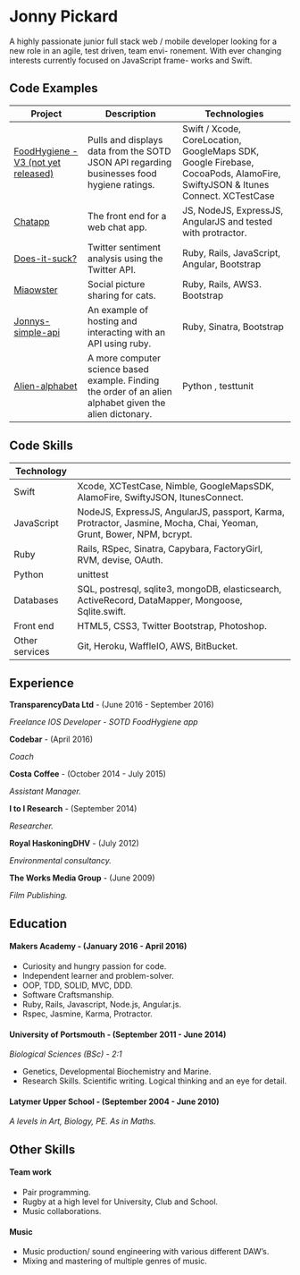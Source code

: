 # Jonny Pickard

A highly passionate junior full stack web / mobile developer looking for a new role in an agile, test driven, team envi- ronement. With ever changing interests currently focused on JavaScript frame- works and Swift.

## Code Examples

| Project | Description | Technologies |
|---------|-------------|--------------|
|[FoodHygiene - V3 (not yet released)](https://itunes.apple.com/gb/app/food-hygiene/id378087298?mt=8)| Pulls and displays data from the SOTD JSON API regarding businesses food hygiene ratings.| Swift / Xcode, CoreLocation, GoogleMaps SDK, Google Firebase, CocoaPods, AlamoFire, SwiftyJSON & Itunes Connect. XCTestCase |
|[Chatapp](https://github.com/JonnyPickard/chatapp-js)| The front end for a web chat app. | JS, NodeJS, ExpressJS, AngularJS and tested with protractor.|
|[Does-it-suck?](https://github.com/JonnyPickard/crowdsource-due-diligence) | Twitter sentiment analysis using the Twitter API. | Ruby, Rails, JavaScript, Angular, Bootstrap |
| [Miaowster](https://github.com/JonnyPickard/miaowster) | Social picture sharing for cats. | Ruby, Rails, AWS3. Bootstrap |
| [Jonnys-simple-api](https://github.com/JonnyPickard/simple-api) | An example of hosting and interacting with an API using ruby. | Ruby, Sinatra, Bootstrap |
| [Alien-alphabet](https://github.com/JonnyPickard/alien-alphabet) | A more computer science based example. Finding the order of an alien alphabet given the alien dictonary. | Python , testtunit |

## Code Skills

| Technology |  |
|------------|----------|
| Swift | Xcode, XCTestCase, Nimble, GoogleMapsSDK, AlamoFire, SwiftyJSON, ItunesConnect.|
| JavaScript | NodeJS, ExpressJS, AngularJS, passport, Karma, Protractor, Jasmine, Mocha, Chai, Yeoman, Grunt, Bower, NPM, bcrypt. |
| Ruby | Rails, RSpec, Sinatra, Capybara, FactoryGirl, RVM, devise, OAuth. |
| Python | unittest |
| Databases | SQL, postresql, sqlite3, mongoDB, elasticsearch,  ActiveRecord, DataMapper, Mongoose, Sqlite.swift. |
| Front end | HTML5, CSS3, Twitter Bootstrap, Photoshop. |
| Other services | Git, Heroku, WaffleIO, AWS, BitBucket. |

## Experience

**TransparencyData Ltd** - (June 2016 - September 2016)

*Freelance IOS Developer - SOTD FoodHygiene app*

**Codebar** - (April 2016)

*Coach*

**Costa Coffee** - (October 2014 - July 2015)

*Assistant Manager.*

**I to I Research** - (September 2014)

*Researcher.*

**Royal HaskoningDHV** - (July 2012)

*Environmental consultancy.*

**The Works Media Group** - (June 2009)

*Film Publishing.*


## Education

#### Makers Academy -           (January 2016 - April 2016)

- Curiosity and hungry passion for code.
- Independent learner and problem-solver.
- OOP, TDD, SOLID, MVC, DDD.
- Software Craftsmanship.
- Ruby, Rails, Javascript, Node.js, Angular.js.
- Rspec, Jasmine, Karma, Protractor.

#### University of Portsmouth - (September 2011 - June 2014)

*Biological Sciences (BSc) - 2:1*
- Genetics, Developmental Biochemistry and Marine.
- Research Skills. Scientific writing. Logical thinking and an eye for detail.

#### Latymer Upper School -     (September 2004 - June 2010)

*A levels in Art, Biology, PE. As in Maths.*

## Other Skills

#### Team work

- Pair programming.
- Rugby at a high level for University, Club and School.
- Music collaborations.

#### Music

- Music production/ sound engineering with various different DAW’s.
- Mixing and mastering of multiple genres of music.
